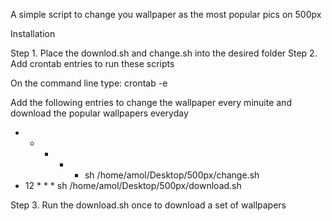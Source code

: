 A simple script to change you wallpaper as the most popular pics on 500px

Installation

Step 1. Place the downlod.sh and change.sh into the desired folder
Step 2. Add crontab entries to run these scripts

On the command line type:
crontab -e

Add the following entries to change the wallpaper every minuite and download the popular wallpapers everyday

*   *    *    *    *   sh /home/amol/Desktop/500px/change.sh
* 12 * * *  sh /home/amol/Desktop/500px/download.sh


Step 3. Run the download.sh once to download a set of wallpapers 

